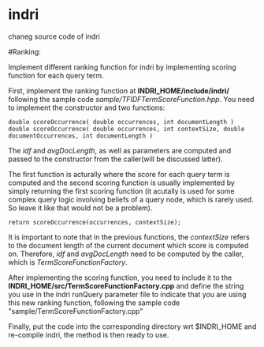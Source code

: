 # indri
chaneg source code of indri

#Ranking:

Implement different ranking function for indri by implementing scoring function
for each query term.

First, implement the ranking function at **INDRI_HOME/include/indri/** following the
sample code *sample/TFIDFTermScoreFunction.hpp*. You need to implement the constructor and
two functions:
```
double scoreOccurrence( double occurrences, int documentLength ) 
double scoreOccurrence( double occurrences, int contextSize, double documentOccurrences, int documentLength )
```
The *idf* and *avgDocLength*, as well as parameters are computed and passed  to the
constructor from the caller(will be discussed latter).

The first function is acturally where the score for each query term is computed and the second scoring function is usually implemented by simply returning the first scoring function (it acutally is used for some complex query logic involving beliefs of a query node, which is rarely used. So leave it like that would not be a problem).
```
return scoreOccurrence(occurrences, contextSize);
```


It is important to note that in the previous functions, the *contextSize* refers to the document length of the current document which score is computed on. Therefore, *idf* and *avgDocLength* need to be computed by the caller, which is *TermScoreFunctionFactory*. 


After implementing the scoring function, you need to include it to the **INDRI_HOME/src/TermScoreFunctionFactory.cpp** and define the string you use in the indri runQuery parameter file to indicate that you are using this new ranking function, following the sample code "sample/TermScoreFunctionFactory.cpp"

Finally, put the code into the corresponding directory wrt $INDRI_HOME and re-compile indri, the method is then ready to use.



 
